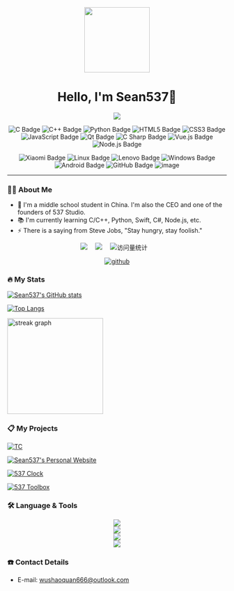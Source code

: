<div align="center">
  <img height="150" src="https://avatars.githubusercontent.com/u/131773717?v=4"/>
</div>

<h1 align="center">Hello, I'm Sean537👋</h1>

<div align="center">
<img src="https://readme-typing-svg.demolab.com?font=Fira+Code&pause=500&width=435&lines=Stay hungry, stay foolish.;Think Different.;Creative Infinite.&center=true&size=17" />

![C Badge](https://img.shields.io/badge/C-A8B9CC?logo=c&logoColor=fff&style=flat)
![C++ Badge](https://img.shields.io/badge/C%2B%2B-00599C?logo=cplusplus&logoColor=fff&style=flat)
![Python Badge](https://img.shields.io/badge/Python-3776AB?logo=python&logoColor=fff&style=flat)
![HTML5 Badge](https://img.shields.io/badge/HTML5-E34F26?logo=html5&logoColor=fff&style=flat)
![CSS3 Badge](https://img.shields.io/badge/CSS3-1572B6?logo=css3&logoColor=fff&style=flat)
![JavaScript Badge](https://img.shields.io/badge/JavaScript-F7DF1E?logo=javascript&logoColor=000&style=flat)
![Qt Badge](https://img.shields.io/badge/Qt-41CD52?logo=qt&logoColor=fff&style=flat)
![C Sharp Badge](https://img.shields.io/badge/C%20Sharp-239120?logo=csharp&logoColor=fff&style=flat)
![Vue.js Badge](https://img.shields.io/badge/Vue.js-4FC08D?logo=vuedotjs&logoColor=fff&style=flat)
![Node.js Badge](https://img.shields.io/badge/Node.js-393?logo=nodedotjs&logoColor=fff&style=flat)

![Xiaomi Badge](https://img.shields.io/badge/Xiaomi-FF6900?logo=xiaomi&logoColor=fff&style=flat)
![Linux Badge](https://img.shields.io/badge/Linux-FCC624?logo=linux&logoColor=000&style=flat)
![Lenovo Badge](https://img.shields.io/badge/Lenovo-E2231A?logo=lenovo&logoColor=fff&style=flat)
![Windows Badge](https://img.shields.io/badge/Windows-0078D6?logo=windows&logoColor=fff&style=flat)
![Android Badge](https://img.shields.io/badge/Android-3DDC84?logo=android&logoColor=fff&style=flat)
![GitHub Badge](https://img.shields.io/badge/GitHub-181717?logo=github&logoColor=fff&style=flat)
![image](https://img.shields.io/badge/Raspberry_Pi-4B-blue)

<!--

![React Badge](https://img.shields.io/badge/React-61DAFB?logo=react&logoColor=000&style=flat)
![Spring Badge](https://img.shields.io/badge/Spring-6DB33F?logo=spring&logoColor=fff&style=flat)
![MongoDB Badge](https://img.shields.io/badge/MongoDB-47A248?logo=mongodb&logoColor=fff&style=flat)
![Django Badge](https://img.shields.io/badge/Django-092E20?logo=django&logoColor=fff&style=flat)
![R Badge](https://img.shields.io/badge/R-276DC3?logo=r&logoColor=fff&style=flat)
![PHP Badge](https://img.shields.io/badge/PHP-777BB4?logo=php&logoColor=fff&style=flat)
![TypeScript Badge](https://img.shields.io/badge/TypeScript-3178C6?logo=typescript&logoColor=fff&style=flat)
![jQuery Badge](https://img.shields.io/badge/jQuery-0769AD?logo=jquery&logoColor=fff&style=flat)
![Vite Badge](https://img.shields.io/badge/Vite-646CFF?logo=vite&logoColor=fff&style=flat)
![Three.js Badge](https://img.shields.io/badge/Three.js-092E20?logo=threedotjs&logoColor=fff&style=flat)
-->
</div>

---

### 👩‍💻  About Me

- 🔭 I'm a middle school student in China. I'm also the CEO and one of the founders of 537 Studio.</br>
- 📚 I'm currently learning C/C++, Python, Swift, C#, Node.js, etc.</br>
- ⚡ There is a saying from Steve Jobs, "Stay hungry, stay foolish."

<div align="center">
<a href="https://sunguoqi.com/"><img src="https://img.shields.io/badge/Website-网站-8c36db" /></a>&emsp;
<a href="https://space.bilibili.com/3493272892738031"><img src="https://img.shields.io/badge/Bilibili-B站-ff69b4" /></a>&emsp;
<!-- visitor -->
<img src="https://komarev.com/ghpvc/?username=Sean537&label=Views&color=orange&style=flat" alt="访问量统计" />&emsp;

[![github](https://img.shields.io/badge/dynamic/json?label=GitHub&suffix=%20followers&query=%24.data.totalSubs&url=https%3A%2F%2Fapi.spencerwoo.com%2Fsubstats%2F%3Fsource%3Dgithub%26queryKey%3DSean537&labelColor=282c34&color=009f8f&logo=github&longCache=true)](https://github.com/Sean537)
</div>

### 🔥  My Stats

[![Sean537's GitHub stats](https://github-readme-stats.vercel.app/api?username=Sean537&show_icons=true&include_all_commits=true&count_private=true)](https://github.com/Sean537)

[![Top Langs](https://github-readme-stats.vercel.app/api/top-langs/?username=Sean537&layout=compact&langs_count=10)](https://github.com/Sean537)

<img src="https://streak-stats.demolab.com?user=Sean537&locale=en&mode=daily&hide_border=false&border_radius=5&order=3" height="220" alt="streak graph"  />

### 📋  My Projects

[![TC](https://github-readme-stats.vercel.app/api/pin/?username=Sean537&repo=TC)](https://github.com/Sean537/TC)

[![Sean537's Personal Website](https://github-readme-stats.vercel.app/api/pin/?username=Sean537&repo=sean537.github.io)](https://github.com/Sean537/sean537.github.io)

[![537 Clock](https://github-readme-stats.vercel.app/api/pin/?username=Sean537&repo=537Clock)](https://github.com/Sean537/537Clock)

[![537 Toolbox](https://github-readme-stats.vercel.app/api/pin/?username=537Studio&repo=537Toolbox)](https://github.com/537Studio/537Toolbox)


### 🛠️  Language & Tools

<div align="center">
<img src="https://skillicons.dev/icons?i=c,cpp,cs,py,swift,html,css,js" /></br>
<img src="https://skillicons.dev/icons?i=vscode,visualstudio,vim,git" /></br>
<img src="https://skillicons.dev/icons?i=ps,ae,pr,au" /></br>
<img src="https://skillicons.dev/icons?i=windows,apple,linux" /></br>
</div>

### ☎️  Contact Details

- E-mail: <wushaoquan666@outlook.com>
